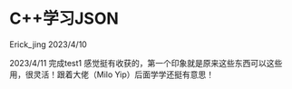 # C++学习JSON
Erick_jing
2023/4/10

2023/4/11 完成test1
感觉挺有收获的，第一个印象就是原来这些东西可以这些用，很灵活！跟着大佬（Milo Yip）后面学学还挺有意思！
